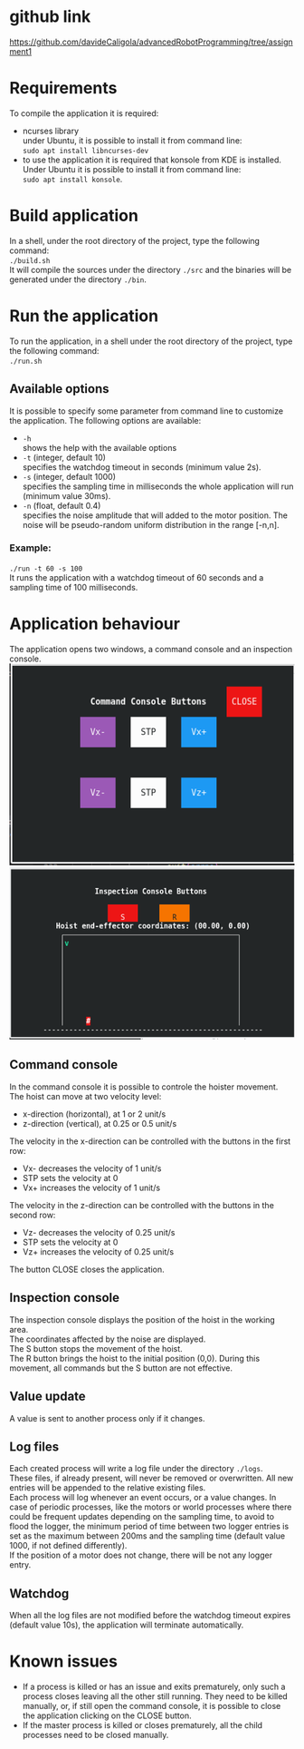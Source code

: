# github link
https://github.com/davideCaligola/advancedRobotProgramming/tree/assignment1
# Requirements
To compile the application it is required:
* ncurses library  
  under Ubuntu, it is possible to install it from command line:  
  `sudo apt install libncurses-dev`
* to use the application it is required that konsole from KDE is installed.  
  Under Ubuntu it is possible to install it from command line:  
  `sudo apt install konsole`.

# Build application
In a shell, under the root directory of the project, type the following command:  
`./build.sh`  
It will compile the sources under the directory `./src` and the binaries will be generated under the directory `./bin`.

# Run the application
To run the application, in a shell under the root directory of the project, type the following command:  
`./run.sh`

## Available options
It is possible to specify some parameter from command line to customize the application. The following options are available:
* `-h`  
  shows the help with the available options
* `-t` (integer, default 10)  
  specifies the watchdog timeout in seconds (minimum value 2s).
* `-s` (integer, default 1000)  
  specifies the sampling time in milliseconds the whole application will run (minimum value 30ms).
* `-n` (float, default 0.4)  
  specifies the noise amplitude that will added to the motor position. The noise will be pseudo-random uniform distribution in the range [-n,n].

### Example:
`./run -t 60 -s 100`  
It runs the application with a watchdog timeout of 60 seconds and a sampling time of 100 milliseconds.

# Application behaviour
The application opens two windows, a command console and an inspection console.  
<img title="commandConsole" src="./assets/commandConsole.png"/>
<img title="inspectionConsole" src="./assets/inspectionConsole.png"/>  

## Command console
In the command console it is possible to controle the hoister movement.
The hoist can move at two velocity level:
- x-direction (horizontal), at 1 or 2 unit/s
- z-direction (vertical), at 0.25 or 0.5 unit/s

The velocity in the x-direction can be controlled with the buttons in the first row:
- Vx- decreases the velocity of 1 unit/s
- STP sets the velocity at 0
- Vx+ increases the velocity of 1 unit/s

The velocity in the z-direction can be controlled with the buttons in the second row:
- Vz- decreases the velocity of 0.25 unit/s
- STP sets the velocity at 0
- Vz+ increases the velocity of 0.25 unit/s

The button CLOSE closes the application.

## Inspection console
The inspection console displays the position of the hoist in the working area.  
The coordinates affected by the noise are displayed.  
The S button stops the movement of the hoist.  
The R button brings the hoist to the initial position (0,0). During this movement, all commands but the S button are not effective.

## Value update
A value is sent to another process only if it changes.

## Log files
Each created process will write a log file under the directory `./logs`.  
These files, if already present, will never be removed or overwritten. All new entries will be appended to the relative existing files.  
Each process will log whenever an event occurs, or a value changes. In case of periodic processes, like the motors or world processes where there could be frequent updates depending on the sampling time, to avoid to flood the logger, the minimum period of time between two logger entries is set as the maximum between 200ms and the sampling time (default value 1000, if not defined differently).  
If the position of a motor does not change, there will be not any logger entry.

## Watchdog
When all the log files are not modified before the watchdog timeout expires (default value 10s), the application will terminate automatically.

# Known issues
* If a process is killed or has an issue and exits prematurely, only such a process closes leaving all the other still running. They need to be killed manually, or, if still open the command console, it is possible to close the application clicking on the CLOSE button.  
* If the master process is killed or closes prematurely, all the child processes need to be closed manually.